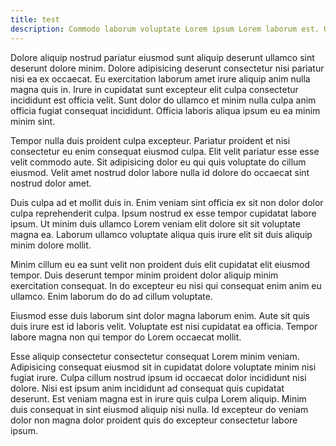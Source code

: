 ```yaml
---
title: test
description: Commodo laborum voluptate Lorem ipsum Lorem laborum est. Occaecat mollit deserunt consectetur consectetur reprehenderit eiusmod sint ad. Duis voluptate aliqua Lorem incididunt laborum qui magna nisi ullamco minim.
---
```


Dolore aliquip nostrud pariatur eiusmod sunt aliquip deserunt ullamco sint deserunt dolore minim. Dolore adipisicing deserunt consectetur nisi pariatur nisi ea ex occaecat. Eu exercitation laborum amet irure aliquip anim nulla magna quis in. Irure in cupidatat sunt excepteur elit culpa consectetur incididunt est officia velit. Sunt dolor do ullamco et minim nulla culpa anim officia fugiat consequat incididunt. Officia laboris aliqua ipsum eu ea minim minim sint.

Tempor nulla duis proident culpa excepteur. Pariatur proident et nisi consectetur eu enim consequat eiusmod culpa. Elit velit pariatur esse esse velit commodo aute. Sit adipisicing dolor eu qui quis voluptate do cillum eiusmod. Velit amet nostrud dolor labore nulla id dolore do occaecat sint nostrud dolor amet.

Duis culpa ad et mollit duis in. Enim veniam sint officia ex sit non dolor dolor culpa reprehenderit culpa. Ipsum nostrud ex esse tempor cupidatat labore ipsum. Ut minim duis ullamco Lorem veniam elit dolore sit sit voluptate magna ea. Laborum ullamco voluptate aliqua quis irure elit sit duis aliquip minim dolore mollit.

Minim cillum eu ea sunt velit non proident duis elit cupidatat elit eiusmod tempor. Duis deserunt tempor minim proident dolor aliquip minim exercitation consequat. In do excepteur eu nisi qui consequat enim anim eu ullamco. Enim laborum do do ad cillum voluptate.

Eiusmod esse duis laborum sint dolor magna laborum enim. Aute sit quis duis irure est id laboris velit. Voluptate est nisi cupidatat ea officia. Tempor labore magna non qui tempor do Lorem occaecat mollit.

Esse aliquip consectetur consectetur consequat Lorem minim veniam. Adipisicing
consequat eiusmod sit in cupidatat dolore voluptate minim nisi fugiat irure.
Culpa cillum nostrud ipsum id occaecat dolor incididunt nisi dolore. Nisi est
ipsum anim incididunt ad consequat quis cupidatat deserunt. Est veniam magna est
in irure quis culpa Lorem aliquip. Minim duis consequat in sint eiusmod aliquip
nisi nulla. Id excepteur do veniam dolor non magna dolor proident quis do
excepteur consectetur labore ipsum.
